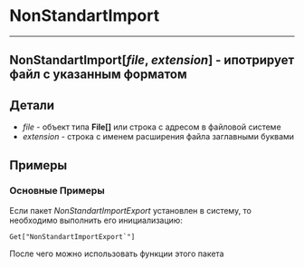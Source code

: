 # NonStandartImport

---
**NonStandartImport[_file_, _extension_]** - ипотрирует файл с указанным форматом
---

## Детали

- _file_ - объект типа **File[]** или строка с адресом в файловой системе
- _extension_ - строка с именем расширения файла заглавными буквами

## Примеры

### Основные Примеры

Если пакет _NonStandartImportExport_ установлен в систему, то необходимо выполнить его инициализацию: 

```matheatica
Get["NonStandartImportExport`"]
```

После чего можно использовать функции этого пакета
